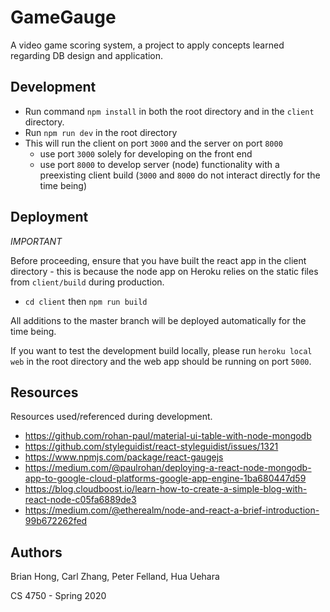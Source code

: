 # GameGauge

A video game scoring system, a project to apply concepts learned regarding DB design and application.

## Development

- Run command `npm install` in both the root directory and in the `client` directory.
- Run `npm run dev` in the root directory
- This will run the client on port `3000` and the server on port `8000`
    - use port `3000` solely for developing on the front end
    - use port `8000` to develop server (node) functionality with a preexisting client build (`3000` and `8000` do not interact directly for the time being) 

## Deployment

*IMPORTANT*

Before proceeding, ensure that you have built the react app in the client directory - this is because the node app on Heroku relies on the static files from `client/build` during production.
- `cd client` then `npm run build`

All additions to the master branch will be deployed automatically for the time being.

If you want to test the development build locally, please run `heroku local web` in the root directory and the web app should be running on port `5000`.

## Resources

Resources used/referenced during development.
- https://github.com/rohan-paul/material-ui-table-with-node-mongodb
- https://github.com/styleguidist/react-styleguidist/issues/1321
- https://www.npmjs.com/package/react-gaugejs
- https://medium.com/@paulrohan/deploying-a-react-node-mongodb-app-to-google-cloud-platforms-google-app-engine-1ba680447d59
- https://blog.cloudboost.io/learn-how-to-create-a-simple-blog-with-react-node-c05fa6889de3
- https://medium.com/@etherealm/node-and-react-a-brief-introduction-99b672262fed

## Authors

Brian Hong, Carl Zhang, Peter Felland, Hua Uehara

CS 4750 - Spring 2020

